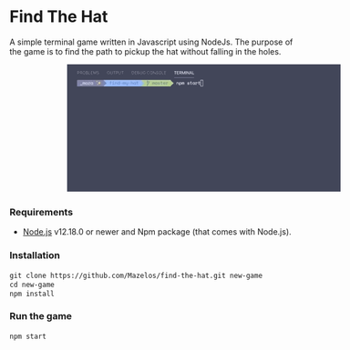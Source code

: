 # Find The Hat
A simple terminal game written in Javascript using NodeJs. 
The purpose of the game is to find the path to pickup the hat without falling in the holes. 

<img src='/files/game.gif'  style="margin: 0 20%;"/>


###  Requirements

- [Node.js](https://nodejs.org/) v12.18.0 or newer and Npm package (that comes with Node.js).



### Installation 

```shell
git clone https://github.com/Mazelos/find-the-hat.git new-game
cd new-game
npm install
```


### Run the game 

```shell
npm start
```
